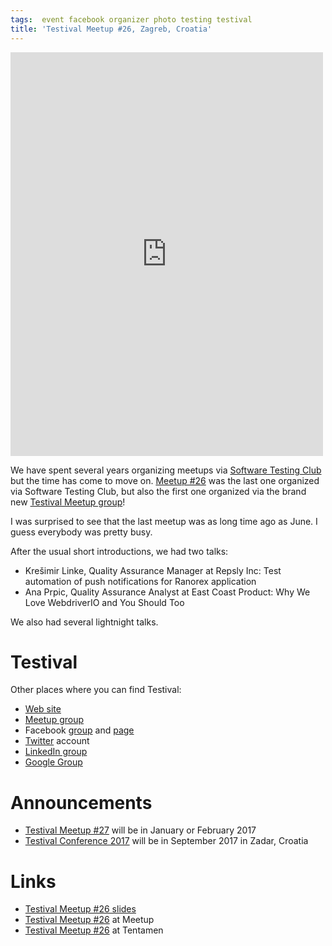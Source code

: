 ```yaml
---
tags:  event facebook organizer photo testing testival
title: 'Testival Meetup #26, Zagreb, Croatia'
---
```

<iframe src="https://www.facebook.com/plugins/post.php?href=https%3A%2F%2Fwww.facebook.com%2Fmedia%2Fset%2F%3Fset%3Da.10154816249347290.1073741919.735252289%26type%3D3&width=500" width="500" height="646" style="border:none;overflow:hidden" scrolling="no" frameborder="0" allowTransparency="true"></iframe>

We have spent several years organizing meetups via [Software Testing Club](https://www.meetup.com/SoftwareTestingClub/) but the time has come to move on. [Meetup #26](https://www.meetup.com/SoftwareTestingClub/events/235775712/) was the last one organized via Software Testing Club, but also the first one organized via the brand new [Testival Meetup group](https://www.meetup.com/testival/)!

I was surprised to see that the last meetup was as long time ago as June. I guess everybody was pretty busy.

After the usual short introductions, we had two talks:

- Krešimir Linke, Quality Assurance Manager at Repsly Inc: Test automation of push notifications for Ranorex application
- Ana Prpic, Quality Assurance Analyst at East Coast Product: Why We Love WebdriverIO and You Should Too

We also had several lightnight talks.

# Testival

Other places where you can find Testival:

- [Web site](http://www.testival.eu/)
- [Meetup group](https://www.meetup.com/testival/)
- Facebook [group](https://www.facebook.com/groups/testival/) and [page](https://www.facebook.com/testivaleu/)
- [Twitter](https://twitter.com/testivaleu) account
- [LinkedIn group](https://www.linkedin.com/groups/8260691)
- [Google Group](https://groups.google.com/forum/#!forum/zagreb-stc)

# Announcements

- [Testival Meetup #27](https://www.meetup.com/testival/events/236140288/) will be in January or February 2017
- [Testival Conference 2017](https://www.meetup.com/testival/events/236089519/) will be in September 2017 in Zadar, Croatia

# Links

- [Testival Meetup #26 slides](https://github.com/zeljkofilipin/testival/tree/master/files/26)
- [Testival Meetup #26](https://www.meetup.com/testival/events/236067439/) at Meetup
- [Testival Meetup #26](https://blog.tentamen.eu/report-on-testival-26-meetup/) at Tentamen

